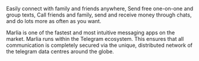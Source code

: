 Easily connect with family and friends anywhere, Send free one-on-one and group texts, Call friends and family, send and receive money through chats, and do lots more as often as you want.

Marlia is one of the fastest and most intuitive messaging apps on the market.
Marlia runs within the Telegram ecosystem. This ensures that all communication is completely secured via the unique, distributed network of the telegram data centres around the globe.